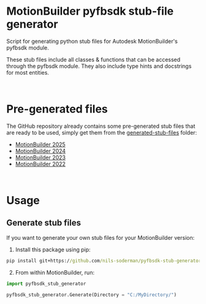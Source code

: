 # MotionBuilder pyfbsdk stub-file generator
Script for generating python stub files for Autodesk MotionBuilder's pyfbsdk module.

These stub files include all classes & functions that can be accessed through the pyfbsdk module.
They also include type hints and docstrings for most entities.


<br>


# Pre-generated files
The GitHub repository already contains some pre-generated stub files that are ready to be used, simply get them from the [generated-stub-files](https://github.com/nils-soderman/pyfbsdk-stub-generator/tree/main/generated-stub-files) folder:
* [MotionBuilder 2025](https://github.com/nils-soderman/pyfbsdk-stub-generator/tree/main/generated-stub-files/motionbuilder-2025)
* [MotionBuilder 2024](https://github.com/nils-soderman/pyfbsdk-stub-generator/tree/main/generated-stub-files/motionbuilder-2024)
* [MotionBuilder 2023](https://github.com/nils-soderman/pyfbsdk-stub-generator/tree/main/generated-stub-files/motionbuilder-2023)
* [MotionBuilder 2022](https://github.com/nils-soderman/pyfbsdk-stub-generator/tree/main/generated-stub-files/motionbuilder-2022)

<br>

# Usage

## Generate stub files
If you want to generate your own stub files for your MotionBuilder version:

1. Install this package using pip:
```cmd
pip install git+https://github.com/nils-soderman/pyfbsdk-stub-generator
```

2. From within MotionBuilder, run:
```python
import pyfbsdk_stub_generator

pyfbsdk_stub_generator.Generate(Directory = "C:/MyDirectory/")
```